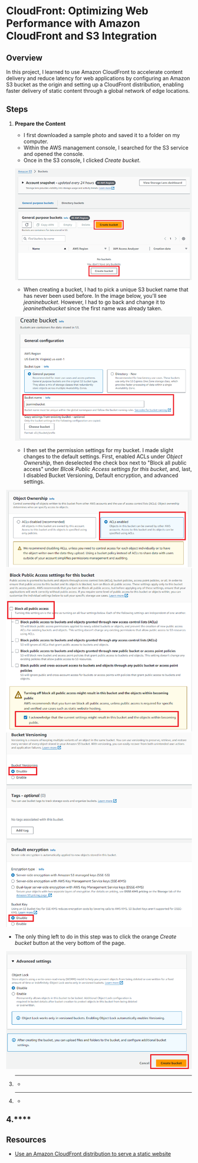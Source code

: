 # CloudFront: Optimizing Web Performance with Amazon CloudFront and S3 Integration

## Overview
In this project, I learned to use Amazon CloudFront to accelerate content delivery and reduce latency for web applications by configuring an Amazon S3 bucket as the origin and setting up a CloudFront distribution, enabling faster delivery of static content through a global network of edge locations.

## Steps

1. **Prepare the Content**
   - I first downloaded a sample photo and saved it to a folder on my computer.
   - Within the AWS management console, I searched for the S3 service and opened the console.
   - Once in the S3 console, I clicked _Create bucket_.

   ![Create A Bucket](Create-a-bucket.png)

   - When creating a bucket, I had to pick a unique S3 bucket name that has never been used before. In the image below, you'll see _jeaninebucket_. However, I had to go back and change it to _jeaninethebucket_ since the first name was already taken.

   ![Bucket Name](bucket-name.png)

   - I then set the permission settings for my bucket. I made slight changes to the default settings. First, enabled ACLs under _Object Ownership_, then deselected the check box next to "Block all public access" under _Blcok Public Access settings for this bucket_, and, last, I disabled Bucket Versioning, Default encryption, and advanced settings.

![Enable ACLs](acls-enabled.png)
![Make Public](make-public-acknowlege.png)
![Disable Additional Features](disable-additional-features.png)

   - The only thing left to do in this step was to click the orange _Create bucket_ button at the very bottom of the page.

![Create Bucket Button](create-bucket-button.png)

3. ****
   - 

4. ****
   - 

4.****
   - 

## Resources
- [Use an Amazon CloudFront distribution to serve a static website](https://docs.aws.amazon.com/Route53/latest/DeveloperGuide/getting-started-cloudfront-overview.html)
